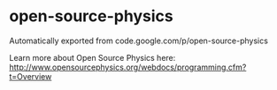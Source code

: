 # open-source-physics
Automatically exported from code.google.com/p/open-source-physics

Learn more about Open Source Physics here: http://www.opensourcephysics.org/webdocs/programming.cfm?t=Overview
